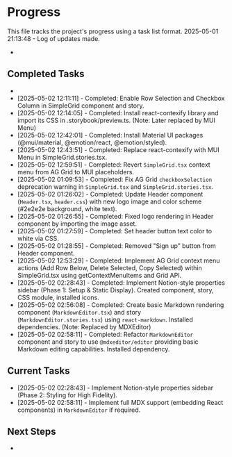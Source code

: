# Progress

This file tracks the project's progress using a task list format.
2025-05-01 21:13:48 - Log of updates made.

*

## Completed Tasks

*
*   [2025-05-02 12:11:11] - Completed: Enable Row Selection and Checkbox Column in SimpleGrid component and story.
*   [2025-05-02 12:14:05] - Completed: Install react-contexify library and import its CSS in .storybook/preview.ts. (Note: Later replaced by MUI Menu)
*   [2025-05-02 12:42:01] - Completed: Install Material UI packages (@mui/material, @emotion/react, @emotion/styled).
*   [2025-05-02 12:43:51] - Completed: Replace react-contexify with MUI Menu in SimpleGrid.stories.tsx.
*   [2025-05-02 12:59:51] - Completed: Revert `SimpleGrid.tsx` context menu from AG Grid to MUI placeholders.
*   [2025-05-02 01:09:53] - Completed: Fix AG Grid `checkboxSelection` deprecation warning in `SimpleGrid.tsx` and `SimpleGrid.stories.tsx`.
*   [2025-05-02 01:26:02] - Completed: Update Header component (`Header.tsx`, `header.css`) with new logo image and color scheme (#2e2e2e background, white text).
*   [2025-05-02 01:26:55] - Completed: Fixed logo rendering in Header component by importing the image asset.
*   [2025-05-02 01:27:59] - Completed: Set header button text color to white via CSS.
*   [2025-05-02 01:28:55] - Completed: Removed "Sign up" button from Header component.
*   [2025-05-02 12:53:29] - Completed: Implement AG Grid context menu actions (Add Row Below, Delete Selected, Copy Selected) within SimpleGrid.tsx using getContextMenuItems and Grid API.
*   [2025-05-02 02:28:43] - Completed: Implement Notion-style properties sidebar (Phase 1: Setup & Static Display). Created component, story, CSS module, installed icons.
*   [2025-05-02 02:56:08] - Completed: Create basic Markdown rendering component (`MarkdownEditor.tsx`) and story (`MarkdownEditor.stories.tsx`) using `react-markdown`. Installed dependencies. (Note: Replaced by MDXEditor)
*   [2025-05-02 02:58:11] - Completed: Refactor `MarkdownEditor` component and story to use `@mdxeditor/editor` providing basic Markdown editing capabilities. Installed dependency.

## Current Tasks

*   [2025-05-02 02:28:43] - Implement Notion-style properties sidebar (Phase 2: Styling for High Fidelity).
*   [2025-05-02 02:58:11] - Implement full MDX support (embedding React components) in `MarkdownEditor` if required.

## Next Steps

*